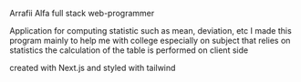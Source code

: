Arrafii Alfa
full stack web-programmer

Application for computing statistic such as mean, deviation, etc
I made this program mainly to help me with college especially on subject that relies on statistics
the calculation of the table is performed on client side

created with Next.js and styled with tailwind
